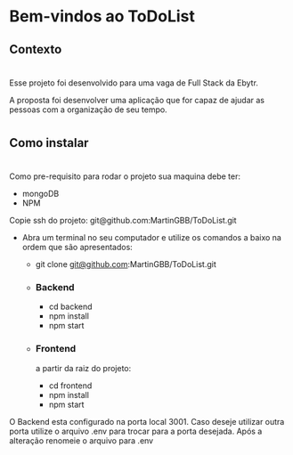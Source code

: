 # Bem-vindos ao ToDoList

<h2>Contexto</h2>

#

<p>Esse projeto foi desenvolvido para uma vaga de Full Stack da <a>Ebytr</a>.<p>

<p>A proposta foi desenvolver uma aplicação que for capaz de ajudar as pessoas com a organização de seu tempo.<p>

#
  <h2>Como instalar<h3>

#
<p>Como pre-requisito para rodar o projeto sua maquina debe ter:</p>

<ul>
  <li>mongoDB</li>
  <li>NPM</li>
</ul>

<p>Copie ssh do projeto: git@github.com:MartinGBB/ToDoList.git</p>

- Abra um terminal no seu computador e utilize os comandos a baixo na ordem que são apresentados:

  - git clone git@github.com:MartinGBB/ToDoList.git

  - ### Backend 
    - cd backend
    - npm install
    - npm start 

  - ### Frontend
    a partir da raiz do projeto:
    - cd frontend
    - npm install
    - npm start


O Backend esta configurado na porta local 3001. Caso deseje utilizar outra porta utilize o arquivo .env para trocar para a porta desejada. Após a alteração renomeie o arquivo para .env
